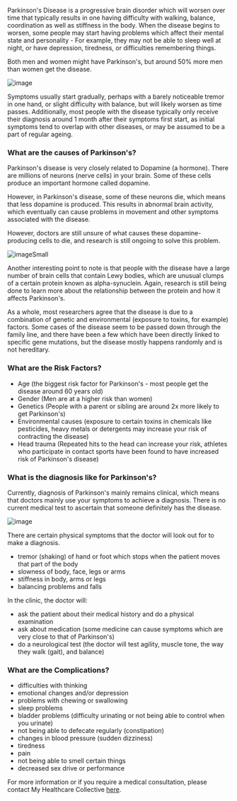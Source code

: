 Parkinson&#39;s Disease is a progressive brain disorder which will worsen over time that typically results in one having difficulty with walking, balance, coordination as well as stiffness in the body. When the disease begins to worsen, some people may start having problems which affect their mental state and personality - For example, they may not be able to sleep well at night, or have depression, tiredness, or difficulties remembering things.

Both men and women might have Parkinson&#39;s, but around 50% more men than women get the disease.

![image](/assets/post-images/post22b.png#center)

Symptoms usually start gradually, perhaps with a barely noticeable tremor in one hand, or slight difficulty with balance, but will likely worsen as time passes. Additionally, most people with the disease typically only receive their diagnosis around 1 month after their symptoms first start, as initial symptoms tend to overlap with other diseases, or may be assumed to be a part of regular ageing.

### What are the causes of Parkinson&#39;s?

Parkinson&#39;s disease is very closely related to Dopamine (a hormone). There are millions of neurons (nerve cells) in your brain. Some of these cells produce an important hormone called dopamine.

However, in Parkinson&#39;s disease, some of these neurons die, which means that less dopamine is produced. This results in abnormal brain activity, which eventually can cause problems in movement and other symptoms associated with the disease.

However, doctors are still unsure of what causes these dopamine-producing cells to die, and research is still ongoing to solve this problem.

![imageSmall](/assets/post-images/post22c.png#center)

Another interesting point to note is that people with the disease have a large number of brain cells that contain Lewy bodies, which are unusual clumps of a certain protein known as alpha-synuclein. Again, research is still being done to learn more about the relationship between the protein and how it affects Parkinson&#39;s.

As a whole, most researchers agree that the disease is due to a combination of genetic and environmental (exposure to toxins, for example) factors. Some cases of the disease seem to be passed down through the family line, and there have been a few which have been directly linked to specific gene mutations, but the disease mostly happens randomly and is not hereditary.

### What are the Risk Factors?

- Age (the biggest risk factor for Parkinson&#39;s - most people get the disease around 60 years old)
- Gender (Men are at a higher risk than women)
- Genetics (People with a parent or sibling are around 2x more likely to get Parkinson&#39;s)
- Environmental causes (exposure to certain toxins in chemicals like pesticides, heavy metals or detergents may increase your risk of contracting the disease)
- Head trauma (Repeated hits to the head can increase your risk, athletes who participate in contact sports have been found to have increased risk of Parkinson&#39;s disease)

### What is the diagnosis like for Parkinson&#39;s?

Currently, diagnosis of Parkinson&#39;s mainly remains clinical, which means that doctors mainly use your symptoms to achieve a diagnosis. There is no current medical test to ascertain that someone definitely has the disease.

![image](/assets/post-images/post22d.png#center)

There are certain physical symptoms that the doctor will look out for to make a diagnosis.

- tremor (shaking) of hand or foot which stops when the patient moves that part of the body
- slowness of body, face, legs or arms
- stiffness in body, arms or legs
- balancing problems and falls

In the clinic, the doctor will:

- ask the patient about their medical history and do a physical examination
- ask about medication (some medicine can cause symptoms which are very close to that of Parkinson&#39;s)
- do a neurological test (the doctor will test agility, muscle tone, the way they walk (gait), and balance)

### What are the Complications?

- difficulties with thinking
- emotional changes and/or depression
- problems with chewing or swallowing
- sleep problems
- bladder problems (difficulty urinating or not being able to control when you urinate)
- not being able to defecate regularly (constipation)
- changes in blood pressure (sudden dizziness)
- tiredness
- pain
- not being able to smell certain things
- decreased sex drive or performance

For more information or if you require a medical consultation, please contact My Healthcare Collective [here](https://www.myhealthcarecollective.com/contact-us).